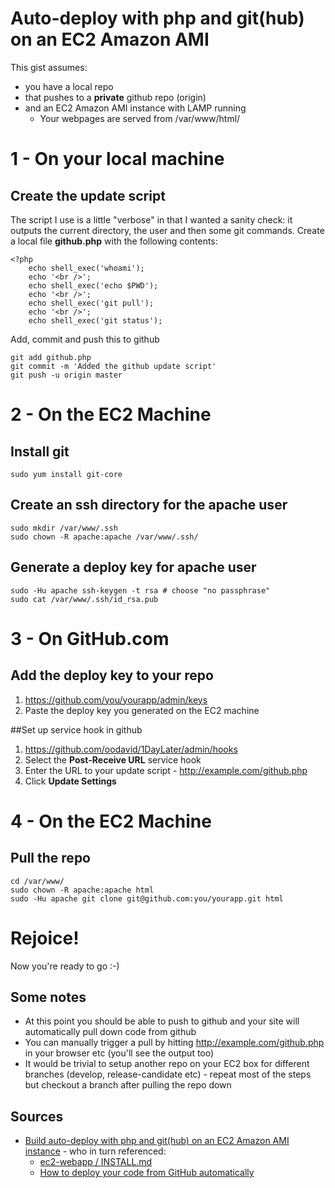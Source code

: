 # Auto-deploy with php and git(hub) on an EC2 Amazon AMI

This gist assumes:

 * you have a local repo
 * that pushes to a **private** github repo (origin)
 * and an EC2 Amazon AMI instance with LAMP running
   * Your webpages are served from /var/www/html/

# 1 - On your local machine

## Create the update script

The script I use is a little "verbose" in that I wanted a sanity check: it outputs the current directory, the user and then some git commands. Create a local file **github.php** with the following contents:

    <?php
        echo shell_exec('whoami');
        echo '<br />';
        echo shell_exec('echo $PWD');
        echo '<br />';
        echo shell_exec('git pull');
        echo '<br />';
        echo shell_exec('git status');

Add, commit and push this to github

    git add github.php
    git commit -m 'Added the github update script'
    git push -u origin master

# 2 - On the EC2 Machine

## Install git

    sudo yum install git-core

## Create an ssh directory for the apache user

    sudo mkdir /var/www/.ssh
    sudo chown -R apache:apache /var/www/.ssh/

## Generate a deploy key for apache user

    sudo -Hu apache ssh-keygen -t rsa # choose "no passphrase"
    sudo cat /var/www/.ssh/id_rsa.pub

# 3 - On GitHub.com

## Add the deploy key to your repo

1. https://github.com/you/yourapp/admin/keys
1. Paste the deploy key you generated on the EC2 machine

##Set up service hook in github

1. https://github.com/oodavid/1DayLater/admin/hooks
1. Select the **Post-Receive URL** service hook
1. Enter the URL to your update script - http://example.com/github.php
1. Click **Update Settings**

# 4 - On the EC2 Machine

## Pull the repo

    cd /var/www/
    sudo chown -R apache:apache html
    sudo -Hu apache git clone git@github.com:you/yourapp.git html

# Rejoice!

Now you're ready to go :-)

## Some notes

 * At this point you should be able to push to github and your site will automatically pull down code from github
 * You can manually trigger a pull by hitting http://example.com/github.php in your browser etc (you'll see the output too)
 * It would be trivial to setup another repo on your EC2 box for different branches (develop, release-candidate etc) - repeat most of the steps but checkout a branch after pulling the repo down

## Sources
 * [Build auto-deploy with php and git(hub) on an EC2 Amazon AMI instance](https://gist.github.com/1105010) - who in turn referenced:
   * [ec2-webapp / INSTALL.md](https://github.com/rsms/ec2-webapp/blob/master/INSTALL.md#readme)
   * [How to deploy your code from GitHub automatically](http://writing.markchristian.org/how-to-deploy-your-code-from-github-automatic)
